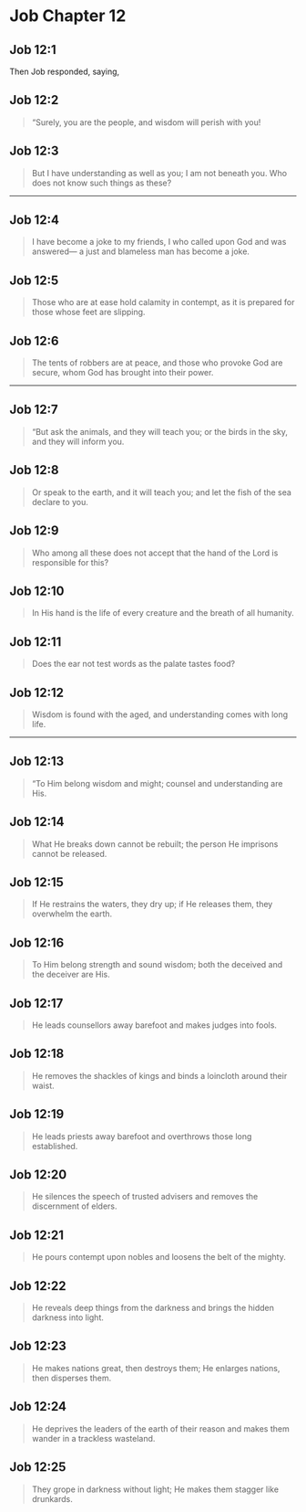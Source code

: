 # Job Chapter 12

## Job 12:1

Then Job responded, saying,

## Job 12:2

> “Surely, you are the people,
> and wisdom will perish with you!

## Job 12:3

> But I have understanding as well as you;
> I am not beneath you.
> Who does not know such things as these?

---

## Job 12:4

> I have become a joke to my friends,
> I who called upon God and was answered—
> a just and blameless man has become a joke.

## Job 12:5

> Those who are at ease hold calamity in contempt,
> as it is prepared for those whose feet are slipping.

## Job 12:6

> The tents of robbers are at peace,
> and those who provoke God are secure,
> whom God has brought into their power.

---

## Job 12:7

> “But ask the animals, and they will teach you;
> or the birds in the sky, and they will inform you.

## Job 12:8

> Or speak to the earth, and it will teach you;
> and let the fish of the sea declare to you.

## Job 12:9

> Who among all these does not accept
> that the hand of the Lord is responsible for this?

## Job 12:10

> In His hand is the life of every creature
> and the breath of all humanity.

## Job 12:11

> Does the ear not test words
> as the palate tastes food?

## Job 12:12

> Wisdom is found with the aged,
> and understanding comes with long life.

---

## Job 12:13

> “To Him belong wisdom and might;
> counsel and understanding are His.

## Job 12:14

> What He breaks down cannot be rebuilt;
> the person He imprisons cannot be released.

## Job 12:15

> If He restrains the waters, they dry up;
> if He releases them, they overwhelm the earth.

## Job 12:16

> To Him belong strength and sound wisdom;
> both the deceived and the deceiver are His.

## Job 12:17

> He leads counsellors away barefoot
> and makes judges into fools.

## Job 12:18

> He removes the shackles of kings
> and binds a loincloth around their waist.

## Job 12:19

> He leads priests away barefoot
> and overthrows those long established.

## Job 12:20

> He silences the speech of trusted advisers
> and removes the discernment of elders.

## Job 12:21

> He pours contempt upon nobles
> and loosens the belt of the mighty.

## Job 12:22

> He reveals deep things from the darkness
> and brings the hidden darkness into light.

## Job 12:23

> He makes nations great, then destroys them;
> He enlarges nations, then disperses them.

## Job 12:24

> He deprives the leaders of the earth of their reason
> and makes them wander in a trackless wasteland.

## Job 12:25

> They grope in darkness without light;
> He makes them stagger like drunkards.
